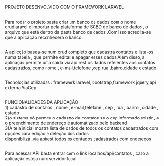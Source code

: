 PROJETO DESENVOLVIDO COM O FRAMEWORK LARAVEL


 <br>Para rodar o projeto basta criar um banco de dados com o nome crudlaravel  e importar pela plataforma de SGBD de banco de dados , o arquivo que está dentro
  da pasta banco de dados .Com isso acredita-se que a aplicação reconhecerá o banco.
  
  <br> A aplicção basea-se num crud completo que cadastra contatos e lista-os numa tabela , que permite editar e apagar esses dados.Além disso, a aplicação permite uma saída via api rest os dados referentes aos contatos cadastrados, como nome , e-mail,telefone ,cep,rua ,bairro,cidade e estado.
  
  <br>Tecnologias utilizadas : framework laravel, bootstrap,framework jquery,api externa ViaCep
  
  
  <br>FUNCIONALIDADES DA APLICAÇÃO
  <br>1) cadastro de contatos , nome , e-mail,telefone , cep , rua , bairro , cidade , estado
  <br>2)o sistema só permite o cadastro de contatos se o cep informado existir , e o preenchimento de endereço é automatizado pelo backend
  <br>3)A tela inicial mostra lista de dados de todos os contatos cadastrados com opções para edição e deleção dos dados
  <br>disponibiliza ,via apirest todos os contados cadastrados com endereços
  
  <br>Para acessar API basta entrar com o link localhos/api/contatos , caso a aplicação esteja num servidor local
 

